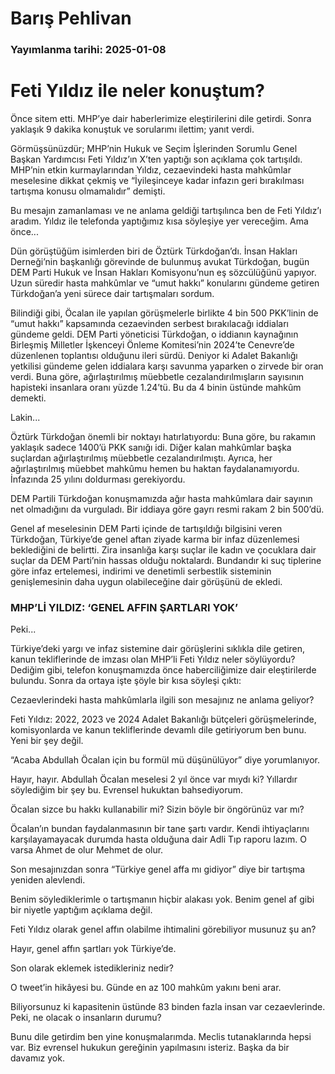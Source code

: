 # Barış Pehlivan

### Yayımlanma tarihi: 2025-01-08

# Feti Yıldız ile neler konuştum?

Önce sitem etti. MHP’ye dair haberlerimize eleştirilerini dile getirdi. Sonra yaklaşık 9 dakika konuştuk ve sorularımı ilettim; yanıt verdi.

Görmüşsünüzdür; MHP’nin Hukuk ve Seçim İşlerinden Sorumlu Genel Başkan Yardımcısı Feti Yıldız’ın X’ten yaptığı son açıklama çok tartışıldı. MHP’nin etkin kurmaylarından Yıldız, cezaevindeki hasta mahkûmlar meselesine dikkat çekmiş ve “İyileşinceye kadar infazın geri bırakılması tartışma konusu olmamalıdır” demişti.

Bu mesajın zamanlaması ve ne anlama geldiği tartışılınca ben de Feti Yıldız’ı aradım. Yıldız ile telefonda yaptığımız kısa söyleşiye yer vereceğim. Ama önce...

Dün görüştüğüm isimlerden biri de Öztürk Türkdoğan’dı. İnsan Hakları Derneği’nin başkanlığı görevinde de bulunmuş avukat Türkdoğan, bugün DEM Parti Hukuk ve İnsan Hakları Komisyonu’nun eş sözcülüğünü yapıyor. Uzun süredir hasta mahkûmlar ve “umut hakkı” konularını gündeme getiren Türkdoğan’a yeni sürece dair tartışmaları sordum.

Bilindiği gibi, Öcalan ile yapılan görüşmelerle birlikte 4 bin 500 PKK’linin de “umut hakkı” kapsamında cezaevinden serbest bırakılacağı iddiaları gündeme geldi. DEM Parti yöneticisi Türkdoğan, o iddianın kaynağının Birleşmiş Milletler İşkenceyi Önleme Komitesi’nin 2024’te Cenevre’de düzenlenen toplantısı olduğunu ileri sürdü. Deniyor ki Adalet Bakanlığı yetkilisi gündeme gelen iddialara karşı savunma yaparken o zirvede bir oran verdi. Buna göre, ağırlaştırılmış müebbetle cezalandırılmışların sayısının hapisteki insanlara oranı yüzde 1.24’tü. Bu da 4 binin üstünde mahkûm demekti.

Lakin...

Öztürk Türkdoğan önemli bir noktayı hatırlatıyordu: Buna göre, bu rakamın yaklaşık sadece 1400’ü PKK sanığı idi. Diğer kalan mahkûmlar başka suçlardan ağırlaştırılmış müebbetle cezalandırılmıştı. Ayrıca, her ağırlaştırılmış müebbet mahkûmu hemen bu haktan faydalanamıyordu. İnfazında 25 yılını doldurması gerekiyordu.

DEM Partili Türkdoğan konuşmamızda ağır hasta mahkûmlara dair sayının net olmadığını da vurguladı. Bir iddiaya göre gayrı resmi rakam 2 bin 500’dü.

Genel af meselesinin DEM Parti içinde de tartışıldığı bilgisini veren Türkdoğan, Türkiye’de genel aftan ziyade karma bir infaz düzenlemesi beklediğini de belirtti. Zira insanlığa karşı suçlar ile kadın ve çocuklara dair suçlar da DEM Parti’nin hassas olduğu noktalardı. Bundandır ki suç tiplerine göre infaz ertelemesi, indirimi ve denetimli serbestlik sisteminin genişlemesinin daha uygun olabileceğine dair görüşünü de ekledi.


### MHP’Lİ YILDIZ: ‘GENEL AFFIN ŞARTLARI YOK’

Peki...

Türkiye’deki yargı ve infaz sistemine dair görüşlerini sıklıkla dile getiren, kanun tekliflerinde de imzası olan MHP’li Feti Yıldız neler söylüyordu? Dediğim gibi, telefon konuşmamızda önce haberciliğimize dair eleştirilerde bulundu. Sonra da ortaya işte şöyle bir kısa söyleşi çıktı:

Cezaevlerindeki hasta mahkûmlarla ilgili son mesajınız ne anlama geliyor?

Feti Yıldız: 2022, 2023 ve 2024 Adalet Bakanlığı bütçeleri görüşmelerinde, komisyonlarda ve kanun tekliflerinde devamlı dile getiriyorum ben bunu. Yeni bir şey değil.

“Acaba Abdullah Öcalan için bu formül mü düşünülüyor” diye yorumlanıyor.

Hayır, hayır. Abdullah Öcalan meselesi 2 yıl önce var mıydı ki? Yıllardır söylediğim bir şey bu. Evrensel hukuktan bahsediyorum.

Öcalan sizce bu hakkı kullanabilir mi? Sizin böyle bir öngörünüz var mı?

Öcalan’ın bundan faydalanmasının bir tane şartı vardır. Kendi ihtiyaçlarını karşılayamayacak durumda hasta olduğuna dair Adli Tıp raporu lazım. O varsa Ahmet de olur Mehmet de olur.

Son mesajınızdan sonra “Türkiye genel affa mı gidiyor” diye bir tartışma yeniden alevlendi.

Benim söylediklerimle o tartışmanın hiçbir alakası yok. Benim genel af gibi bir niyetle yaptığım açıklama değil.

Feti Yıldız olarak genel affın olabilme ihtimalini görebiliyor musunuz şu an?

Hayır, genel affın şartları yok Türkiye’de.

Son olarak eklemek istedikleriniz nedir?

O tweet’in hikâyesi bu. Günde en az 100 mahkûm yakını beni arar.

Biliyorsunuz ki kapasitenin üstünde 83 binden fazla insan var cezaevlerinde. Peki, ne olacak o insanların durumu?

Bunu dile getirdim ben yine konuşmalarımda. Meclis tutanaklarında hepsi var. Biz evrensel hukukun gereğinin yapılmasını isteriz. Başka da bir davamız yok.

